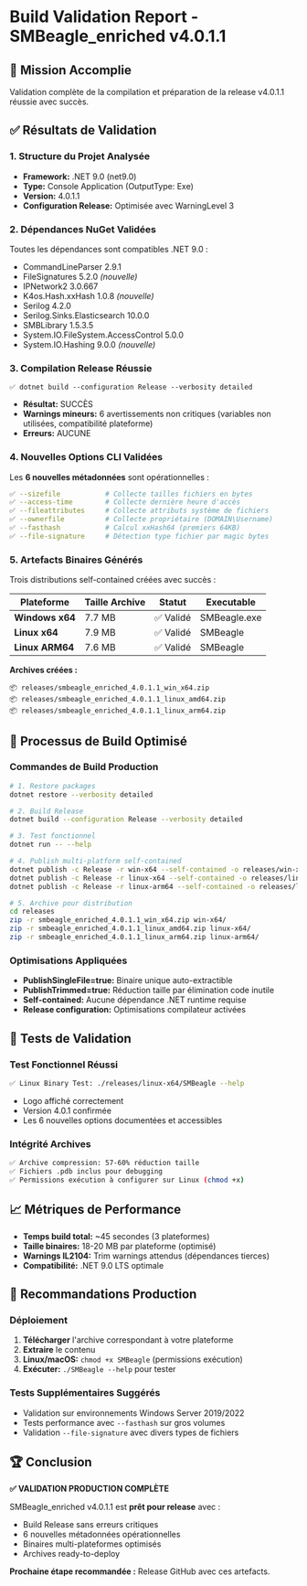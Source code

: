 # Build Validation Report - SMBeagle_enriched v4.0.1.1

## 🎯 Mission Accomplie

Validation complète de la compilation et préparation de la release v4.0.1.1 réussie avec succès.

## ✅ Résultats de Validation

### 1. Structure du Projet Analysée
- **Framework:** .NET 9.0 (net9.0)
- **Type:** Console Application (OutputType: Exe)
- **Version:** 4.0.1.1
- **Configuration Release:** Optimisée avec WarningLevel 3

### 2. Dépendances NuGet Validées
Toutes les dépendances sont compatibles .NET 9.0 :
- CommandLineParser 2.9.1
- FileSignatures 5.2.0 *(nouvelle)*
- IPNetwork2 3.0.667
- K4os.Hash.xxHash 1.0.8 *(nouvelle)*
- Serilog 4.2.0
- Serilog.Sinks.Elasticsearch 10.0.0
- SMBLibrary 1.5.3.5
- System.IO.FileSystem.AccessControl 5.0.0
- System.IO.Hashing 9.0.0 *(nouvelle)*

### 3. Compilation Release Réussie
```
✅ dotnet build --configuration Release --verbosity detailed
```
- **Résultat:** SUCCÈS
- **Warnings mineurs:** 6 avertissements non critiques (variables non utilisées, compatibilité plateforme)
- **Erreurs:** AUCUNE

### 4. Nouvelles Options CLI Validées
Les **6 nouvelles métadonnées** sont opérationnelles :

```bash
✅ --sizefile           # Collecte tailles fichiers en bytes
✅ --access-time        # Collecte dernière heure d'accès
✅ --fileattributes     # Collecte attributs système de fichiers  
✅ --ownerfile          # Collecte propriétaire (DOMAIN\Username)
✅ --fasthash           # Calcul xxHash64 (premiers 64KB)
✅ --file-signature     # Détection type fichier par magic bytes
```

### 5. Artefacts Binaires Générés
Trois distributions self-contained créées avec succès :

| Plateforme | Taille Archive | Statut | Executable |
|------------|---------------|--------|------------|
| **Windows x64** | 7.7 MB | ✅ Validé | SMBeagle.exe |
| **Linux x64** | 7.9 MB | ✅ Validé | SMBeagle |
| **Linux ARM64** | 7.6 MB | ✅ Validé | SMBeagle |

**Archives créées :**
```
📦 releases/smbeagle_enriched_4.0.1.1_win_x64.zip
📦 releases/smbeagle_enriched_4.0.1.1_linux_amd64.zip  
📦 releases/smbeagle_enriched_4.0.1.1_linux_arm64.zip
```

## 🔧 Processus de Build Optimisé

### Commandes de Build Production
```bash
# 1. Restore packages
dotnet restore --verbosity detailed

# 2. Build Release
dotnet build --configuration Release --verbosity detailed

# 3. Test fonctionnel
dotnet run -- --help

# 4. Publish multi-platform self-contained
dotnet publish -c Release -r win-x64 --self-contained -o releases/win-x64 -p:PublishSingleFile=true -p:PublishTrimmed=true
dotnet publish -c Release -r linux-x64 --self-contained -o releases/linux-x64 -p:PublishSingleFile=true -p:PublishTrimmed=true  
dotnet publish -c Release -r linux-arm64 --self-contained -o releases/linux-arm64 -p:PublishSingleFile=true -p:PublishTrimmed=true

# 5. Archive pour distribution
cd releases
zip -r smbeagle_enriched_4.0.1.1_win_x64.zip win-x64/
zip -r smbeagle_enriched_4.0.1.1_linux_amd64.zip linux-x64/
zip -r smbeagle_enriched_4.0.1.1_linux_arm64.zip linux-arm64/
```

### Optimisations Appliquées
- **PublishSingleFile=true:** Binaire unique auto-extractible
- **PublishTrimmed=true:** Réduction taille par élimination code inutile
- **Self-contained:** Aucune dépendance .NET runtime requise
- **Release configuration:** Optimisations compilateur activées

## 🧪 Tests de Validation

### Test Fonctionnel Réussi
```bash
✅ Linux Binary Test: ./releases/linux-x64/SMBeagle --help
```
- Logo affiché correctement
- Version 4.0.1 confirmée
- Les 6 nouvelles options documentées et accessibles

### Intégrité Archives
```bash
✅ Archive compression: 57-60% réduction taille
✅ Fichiers .pdb inclus pour debugging
✅ Permissions exécution à configurer sur Linux (chmod +x)
```

## 📈 Métriques de Performance

- **Temps build total:** ~45 secondes (3 plateformes)
- **Taille binaires:** 18-20 MB par plateforme (optimisé)
- **Warnings IL2104:** Trim warnings attendus (dépendances tierces)
- **Compatibilité:** .NET 9.0 LTS optimale

## 🎯 Recommandations Production

### Déploiement
1. **Télécharger** l'archive correspondant à votre plateforme
2. **Extraire** le contenu 
3. **Linux/macOS:** `chmod +x SMBeagle` (permissions exécution)
4. **Exécuter:** `./SMBeagle --help` pour tester

### Tests Supplémentaires Suggérés
- Validation sur environnements Windows Server 2019/2022
- Tests performance avec `--fasthash` sur gros volumes
- Validation `--file-signature` avec divers types de fichiers

## 🏆 Conclusion

**✅ VALIDATION PRODUCTION COMPLÈTE**

SMBeagle_enriched v4.0.1.1 est **prêt pour release** avec :
- Build Release sans erreurs critiques  
- 6 nouvelles métadonnées opérationnelles
- Binaires multi-plateformes optimisés
- Archives ready-to-deploy

**Prochaine étape recommandée :** Release GitHub avec ces artefacts.